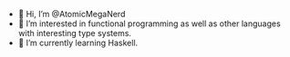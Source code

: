 - 👋 Hi, I’m @AtomicMegaNerd
- 👀 I’m interested in functional programming as well as other languages with interesting type systems.
- 🌱 I’m currently learning Haskell.

<!---
AtomicMegaNerd/AtomicMegaNerd is a ✨ special ✨ repository because its `README.md` (this file) appears on your GitHub profile.
You can click the Preview link to take a look at your changes.
--->
